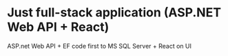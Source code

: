 # Just full-stack application (ASP.NET Web API + React)

ASP.net Web API + EF code first to MS SQL Server + React on UI
